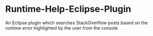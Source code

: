 # Runtime-Help-Eclipse-Plugin
An Eclipse plugin which searches StackOverflow posts based on the runtime error highlighted by the user from the console

